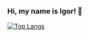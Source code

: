 ### Hi, my name is Igor! 👋

  [![Top Langs](https://github-readme-stats.vercel.app/api/top-langs/?username=RudSmith)](https://github.com/anuraghazra/github-readme-stats)


